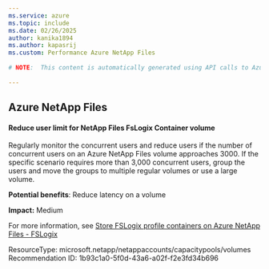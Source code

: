 ```yaml
---
ms.service: azure
ms.topic: include
ms.date: 02/26/2025
author: kanika1894
ms.author: kapasrij
ms.custom: Performance Azure NetApp Files
  
# NOTE:  This content is automatically generated using API calls to Azure. Any edits made on these files will be overwritten in the next run of the script. 
  
---
```

  
## Azure NetApp Files  
  
<!--1b93c1a0-5f0d-43a6-a02f-f2e3fd34b696_begin-->

#### Reduce user limit for NetApp Files FsLogix Container volume  
  
Regularly monitor the concurrent users and reduce users if the number of concurrent users on an Azure NetApp Files volume approaches 3000. If the specific scenario requires more than 3,000 concurrent users, group the users and move the groups to multiple regular volumes or use a large volume.  
  
**Potential benefits**: Reduce latency on a volume  

**Impact:** Medium
  
For more information, see [Store FSLogix profile containers on Azure NetApp Files - FSLogix](/azure/virtual-desktop/create-fslogix-profile-container)  

ResourceType: microsoft.netapp/netappaccounts/capacitypools/volumes  
Recommendation ID: 1b93c1a0-5f0d-43a6-a02f-f2e3fd34b696  


<!--1b93c1a0-5f0d-43a6-a02f-f2e3fd34b696_end-->

<!--articleBody-->
